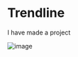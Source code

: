 # Trendline

I have made a project

![image](https://github.com/user-attachments/assets/04671d49-f9ea-4de3-bf05-a5c2989d4dfb)
